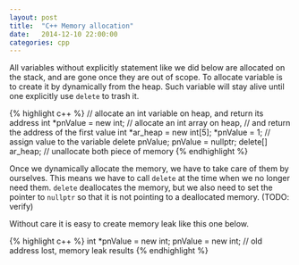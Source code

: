 ```yaml
---
layout: post
title:  "C++ Memory allocation"
date:   2014-12-10 22:00:00
categories: cpp
---
```


All variables without explicitly statement like we did below are allocated on the stack, and are gone once they are out of scope. To allocate variable is to create it by dynamically from the heap. Such variable will stay alive until one explicitly use `delete` to trash it.

{% highlight c++ %}
// allocate an int variable on heap, and return its address
int *pnValue = new int;
// allocate an int array on heap, 
// and return the address of the first value
int *ar_heap = new int[5];
*pnValue = 1; // assign value to the variable
delete pnValue;
pnValue = nullptr;
delete[] ar_heap; // unallocate both piece of memory
{% endhighlight %}
	
Once we dynamically allocate the memory, we have to take care of them by ourselves. This means we have to call `delete` at the time when we no longer need them. `delete` deallocates the memory, but we also need to set the pointer to `nullptr` so that it is not pointing to a deallocated memory. (TODO: verify)

Without care it is easy to create memory leak like this one below.

{% highlight c++ %}
int *pnValue = new int;
pnValue = new int; // old address lost, memory leak results
{% endhighlight %}
